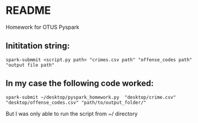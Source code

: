 # README
Homework for OTUS Pyspark

## Inititation string:

```
spark-submmit <script.py path> "crimes.csv path" "offense_codes path" "output file path"
```
  
 
## In my case the following code worked:

```
spark-submit ~/desktop/pyspark_homework.py  "desktop/crime.csv" "desktop/offense_codes.csv" "path/to/output_folder/" 
```

But I was only able to run the script from ~/ directory
